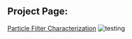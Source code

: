 
## Project Page: 
[Particle Filter Characterization](https://drmohler.github.io/ParticleFilterCharacterization/)
![testing](https://github.com/drmohler/ParticleFilterCharacterization/images/PFTest.png)
